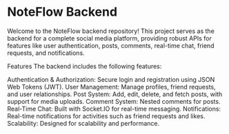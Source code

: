 <h1>NoteFlow Backend</h1>
Welcome to the NoteFlow backend repository! This project serves as the backend for a complete social media platform, providing robust APIs for features like user authentication, posts, comments, real-time chat, friend requests, and notifications.

Features
The backend includes the following features:

Authentication & Authorization: Secure login and registration using JSON Web Tokens (JWT).
User Management: Manage profiles, friend requests, and user relationships.
Post System: Add, edit, delete, and fetch posts, with support for media uploads.
Comment System: Nested comments for posts.
Real-Time Chat: Built with Socket.IO for real-time messaging.
Notifications: Real-time notifications for activities such as friend requests and likes.
Scalability: Designed for scalability and performance.

